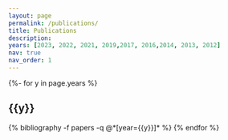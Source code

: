 ```yaml
---
layout: page
permalink: /publications/
title: Publications
description:
years: [2023, 2022, 2021, 2019,2017, 2016,2014, 2013, 2012]
nav: true
nav_order: 1
---
```

<!-- _pages/publications.md -->
<div class="publications">

{%- for y in page.years %}
  <h2 class="year">{{y}}</h2>
  {% bibliography -f papers -q @*[year={{y}}]* %}
{% endfor %}

</div>
